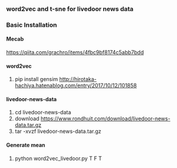 ### word2vec and t-sne for livedoor news data

### Basic Installation

#### Mecab
https://qiita.com/grachro/items/4fbc9bf8174c5abb7bdd

#### word2vec
1. pip install gensim
http://hirotaka-hachiya.hatenablog.com/entry/2017/10/12/101858

#### livedoor-news-data
1. cd livedoor-news-data
2. download https://www.rondhuit.com/download/livedoor-news-data.tar.gz
3. tar -xvzf livedoor-news-data.tar.gz

#### Generate mean 
1. python word2vec_livedoor.py T F T
